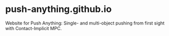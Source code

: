 # push-anything.github.io
Website for Push Anything: Single- and multi-object pushing from first sight with Contact-Implicit MPC.
